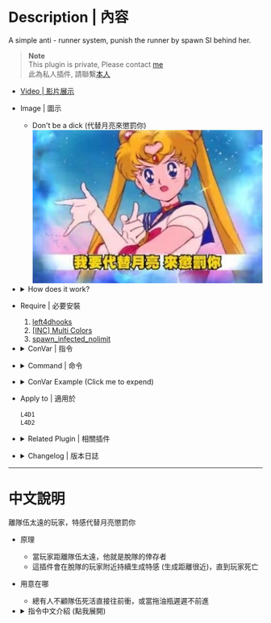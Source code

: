 # Description | 內容
A simple anti - runner system, punish the runner by spawn SI behind her.

> __Note__ <br/>
This plugin is private, Please contact [me](https://github.com/fbef0102/Game-Private_Plugin#私人插件列表-private-plugins-list)<br/>
此為私人插件, 請聯繫[本人](https://github.com/fbef0102/Game-Private_Plugin#私人插件列表-private-plugins-list)

* [Video | 影片展示](https://youtu.be/L6slnUSsTSI)

* Image | 圖示
    * Don't be a dick (代替月亮來懲罰你)
    <br/>![l4d_together_1](image/l4d_together_1.jpg)

* <details><summary>How does it work?</summary>

    * If a player is alone and very far away from the survivor team, he is the loner
    * Keep spawning special infected nearby the loner until the loner is dead
</details>

* Require | 必要安裝
    1. [left4dhooks](https://forums.alliedmods.net/showthread.php?t=321696)
    2. [[INC] Multi Colors](https://github.com/fbef0102/L4D1_2-Plugins/releases/tag/Multi-Colors)
    3. [spawn_infected_nolimit](https://github.com/fbef0102/L4D1_2-Plugins/tree/master/spawn_infected_nolimit)

* <details><summary>ConVar | 指令</summary>

    * cfg/sourcemod/l4d_together.cfg
        ```php
        // What percentage of the ALIVE survivors the loner must away from to active loner punish.
        l4d_together_alive_survivor_percentage "50"

        // Numbers of alive survivor required to active loner punish. (must be greater than or equal to 2 unless you are idiot)
        l4d_together_alive_survivor_required "2"

        // 0=Disable Plugin, 1=Enable Plugin
        l4d_together_enable "1"

        // Changes how announce displays to the loner (0: Disable, 1:In chat; 2: In Hint Box; 3: In center text)
        l4d_together_loner_punish_announce_type "2"

        // If 1, still punish the loner if he is computer survivor bot
        l4d_together_loner_punish_fakeclient "0"

        // If 1, kick infected bot after bot incapacitated the loner.
        l4d_together_loner_punish_infected_incap_kick "1"

        // How many infected spawn every time to punish the loner
        l4d_together_loner_punish_infected_number "2"

        // After infected bot spawned by this plugin, kick bot after a certain time if bot doesn't pin the loner. (0:Disable)
        l4d_together_loner_punish_infected_spawn_kick "8.0"

        // (L4D2) loner punish infected class, 0=All, 1=Smoker, 2=Boomer, 4=Hunter, 8=Spitter, 16=Jockey, 32=Charger. Add numbers together.
        l4d_together_loner_punish_infected_type "0"

        // (L4D1) loner punish infected class, 0=All, 1=Smoker, 2=Boomer, 4=Hunter. Add numbers together.
        l4d_together_loner_punish_infected_type "0"

        // Punish interval max seconds
        l4d_together_loner_punish_interval_max "15.0"

        // Punish interval min seconds
        l4d_together_loner_punish_interval_min "5.0"

        // loner punish type, 0=behind, 1=360 degree, 2=above his head
        l4d_together_loner_punish_type "1"

        // If someone is away from survivor team, he is the loner
        l4d_together_loner_range "2000.0"

        // Turn on the plugin in these game modes. 0=All, 1=Coop, 2=Survival, 4=Versus, 8=Scavenge. Add numbers together.
        l4d_together_modes_tog "0"

        // If 1, still active loner punish if only two alive survivor left.
        l4d_together_two_alive_survivor_enable "1"
        ```
</details>

* <details><summary>Command | 命令</summary>
    None
</details>

* <details><summary>ConVar Example (Click me to expend)</summary>

    > If there are 4 alive survivors, when the loner is 2000 meter far away (behind or front) from 2 survivors for at least 5 ~ 15 seconds, constantly spawn special infected around the loner.
    ```php
    // What percentage of the ALIVE survivors the loner must away from to active loner punish.
    l4d_together_alive_survivor_percentage "50"

    // punish interval max seconds
    l4d_together_loner_punish_interval_max "15.0"

    // punish interval min seconds
    l4d_together_loner_punish_interval_min "5.0"

    // How many infected spawn every time to punish the loner
    l4d_together_loner_punish_infected_number "2"

    // If someone is away from survivor team, he is the loner
    l4d_together_loner_range "2000.0"
    ```
</details>

* Apply to | 適用於
    ```
    L4D1
    L4D2
    ```

* <details><summary>Related Plugin | 相關插件</summary>

    1. [Anti Rush](https://forums.alliedmods.net/showthread.php?t=322392): Slowdown or teleport rushers and slackers back to the group. Uses flow distance for accuracy.
        > 離隊伍太遠的玩家將被傳送或是減速
</details>

* <details><summary>Changelog | 版本日誌</summary>

    ```php
    //panxiaohai @ 2009 - 2011
    //Harry @ 2021 - 2024
    ```
    * v1.7 (2024-3-14)
        * Add translation

    * v1.6 (2023-4-1)
        * Replace Gamedata with left4dhooks

    * v1.5
        * Remake Code
        * New infected spawn method
        * More cvars

    * v1.0.2
        * [By panxiaohai](https://forums.alliedmods.net/showthread.php?t=167389)
</details>

- - - -
# 中文說明
離隊伍太遠的玩家，特感代替月亮懲罰你

* 原理
    * 當玩家距離隊伍太遠，他就是脫隊的倖存者
    * 這插件會在脫隊的玩家附近持續生成特感 (生成距離很近)，直到玩家死亡

* 用意在哪
    * 總有人不顧隊伍死活直接往前衝，或當拖油瓶遲遲不前進

* <details><summary>指令中文介紹 (點我展開)</summary>

    * cfg/sourcemod/l4d_together.cfg
        ```php
        // 當玩家距離隊伍50%以上數量的隊友太遠，他就是脫隊的倖存者
        l4d_together_alive_survivor_percentage "50"

        // 至少要有兩位以上的活著的倖存者，此插件才會啟動. (此數值必須大於2)
        l4d_together_alive_survivor_required "2"

        // 0=關閉插件, 1=開啟插件
        l4d_together_enable "1"

        // 訊息如何顯示? (0: 關閉, 1: 聊天視窗; 2: 黑底提示窗; 3: 螢幕中心)
        l4d_together_loner_punish_announce_type "2"

        // 為1時，即使是AI Bot脫隊也會被懲罰
        l4d_together_loner_punish_fakeclient "0"

        // 為1時，特感抓住脫隊的倖存者直到倒地之後會自動消失
        l4d_together_loner_punish_infected_incap_kick "1"

        // 一次生成兩隻特感懲罰脫隊的倖存者
        l4d_together_loner_punish_infected_number "2"

        // 由此插件生成的特感，如果8秒內不抓住玩家則自動消失 (0: 不消失)
        l4d_together_loner_punish_infected_spawn_kick "8.0"

        // (僅限二代) 生成的特感有哪些, 0=全部, 1=Smoker, 2=Boomer, 4=Hunter, 8=Spitter, 16=Jockey, 32=Charger. 將數字加給來
        l4d_together_loner_punish_infected_type "0"

        // (僅限一代) loner punish infected class, 0=全部, 1=Smoker, 2=Boomer, 4=Hunter. 將數字加給來
        l4d_together_loner_punish_infected_type "0"

        // 最大生成秒數生成特感懲罰脫隊的倖存者
        l4d_together_loner_punish_interval_max "15.0"

        // 最小生成秒數生成特感懲罰脫隊的倖存者
        l4d_together_loner_punish_interval_min "5.0"

        // 如何在脫隊的倖存者周圍生成特感, 0=背後, 1=全方位360度生成, 2=在頭上
        l4d_together_loner_punish_type "1"

        // 當玩家距離隊伍2000公尺範圍之後，他就是脫隊的倖存者
        l4d_together_loner_range "2000.0"

        // 在以下模式開啟此插件. 0=全部, 1=戰役, 2=生存, 4=對抗, 8=清道夫. 將數字加給來
        l4d_together_modes_tog "0"

        // 為1時，即使剩下兩位活著的倖存者仍要啟動插件
        l4d_together_two_alive_survivor_enable "1"
        ```


    *  舉例1: 假設目前有4位存活的倖存者，當有位脫隊的倖存者距離2位以上隊友超過2000公尺且長達5 ~ 15秒之間，在脫隊的倖存者周圍持續生成特感，每次兩隻
        ```php
        l4d_together_alive_survivor_percentage "50"
        l4d_together_loner_range "2000.0"
        l4d_together_loner_punish_interval_max "15.0"
        l4d_together_loner_punish_interval_min "5.0"
        l4d_together_loner_punish_infected_number "2"
        ```
</details>
